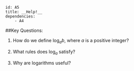 ````
id: A5
title: __Help!__
dependencies: 
    - A4
````
##Key Questions:

1. How do we define $\log_a b$, where $a$ is a positive integer?

1. What rules does $\log_a$ satisfy?

1. Why are logarithms useful?

